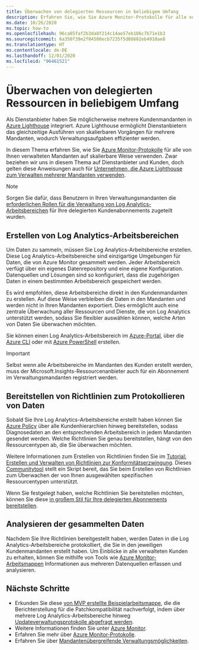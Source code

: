 ```yaml
---
title: Überwachen von delegierten Ressourcen in beliebigem Umfang
description: Erfahren Sie, wie Sie Azure Monitor-Protokolle für alle von Ihnen verwalteten Mandanten auf skalierbare Weise verwenden.
ms.date: 10/26/2020
ms.topic: how-to
ms.openlocfilehash: 96ca05faf2b3da8f214c14ae57eb186c7b71e1b3
ms.sourcegitcommit: 6a350f39e2f04500ecb7235f5d88682eb4910ae8
ms.translationtype: HT
ms.contentlocale: de-DE
ms.lasthandoff: 12/01/2020
ms.locfileid: "96461521"
---
```

# <a name="monitor-delegated-resources-at-scale"></a>Überwachen von delegierten Ressourcen in beliebigem Umfang

Als Dienstanbieter haben Sie möglicherweise mehrere Kundenmandanten in [Azure Lighthouse](../overview.md) integriert. Azure Lighthouse ermöglicht Dienstanbietern das gleichzeitige Ausführen von skalierbaren Vorgängen für mehrere Mandanten, wodurch Verwaltungsaufgaben effizienter werden.

In diesem Thema erfahren Sie, wie Sie [Azure Monitor-Protokolle](../../azure-monitor/platform/data-platform-logs.md) für alle von Ihnen verwalteten Mandanten auf skalierbare Weise verwenden. Zwar beziehen wir uns in diesem Thema auf Dienstanbieter und Kunden, doch gelten diese Anweisungen auch für [Unternehmen, die Azure Lighthouse zum Verwalten mehrerer Mandanten verwenden](../concepts/enterprise.md).

> [!NOTE]
> Sorgen Sie dafür, dass Benutzern in Ihren Verwaltungsmandanten die [erforderlichen Rollen für die Verwaltung von Log Analytics-Arbeitsbereichen](../../azure-monitor/platform/manage-access.md#manage-access-using-azure-permissions) für Ihre delegierten Kundenabonnements zugeteilt wurden.

## <a name="create-log-analytics-workspaces"></a>Erstellen von Log Analytics-Arbeitsbereichen

Um Daten zu sammeln, müssen Sie Log Analytics-Arbeitsbereiche erstellen. Diese Log Analytics-Arbeitsbereiche sind einzigartige Umgebungen für Daten, die von Azure Monitor gesammelt werden. Jeder Arbeitsbereich verfügt über ein eigenes Datenrepository und eine eigene Konfiguration. Datenquellen und Lösungen sind so konfiguriert, dass die zugehörigen Daten in einem bestimmten Arbeitsbereich gespeichert werden.

Es wird empfohlen, diese Arbeitsbereiche direkt in den Kundenmandanten zu erstellen. Auf diese Weise verbleiben die Daten in den Mandanten und werden nicht in Ihren Mandanten exportiert. Dies ermöglicht auch eine zentrale Überwachung aller Ressourcen und Dienste, die von Log Analytics unterstützt werden, sodass Sie flexibler auswählen können, welche Arten von Daten Sie überwachen möchten.

Sie können einen Log Analytics-Arbeitsbereich im [Azure-Portal](../../azure-monitor/learn/quick-create-workspace.md), über die [Azure CLI](../../azure-monitor/learn/quick-create-workspace-cli.md) oder mit [Azure PowerShell](../../azure-monitor/platform/powershell-workspace-configuration.md) erstellen.

> [!IMPORTANT]
> Selbst wenn alle Arbeitsbereiche im Mandanten des Kunden erstellt werden, muss der Microsoft.Insights-Ressourcenanbieter auch für ein Abonnement im Verwaltungsmandanten registriert werden.

## <a name="deploy-policies-that-log-data"></a>Bereitstellen von Richtlinien zum Protokollieren von Daten

Sobald Sie Ihre Log Analytics-Arbeitsbereiche erstellt haben können Sie [Azure Policy](../../governance/policy/index.yml) über alle Kundenhierarchien hinweg bereitstellen, sodass Diagnosedaten an den entsprechenden Arbeitsbereich in jedem Mandanten gesendet werden. Welche Richtlinien Sie genau bereitstellen, hängt von den Ressourcentypen ab, die Sie überwachen möchten.

Weitere Informationen zum Erstellen von Richtlinien finden Sie im [Tutorial: Erstellen und Verwalten von Richtlinien zur Konformitätserzwingung](../../governance/policy/tutorials/create-and-manage.md). Dieses [Communitytool](https://github.com/Azure/Azure-Lighthouse-samples/tree/master/tools/azure-diagnostics-policy-generator) stellt ein Skript bereit, das Sie beim Erstellen von Richtlinien zum Überwachen der von Ihnen ausgewählten spezifischen Ressourcentypen unterstützt.

Wenn Sie festgelegt haben, welche Richtlinien Sie bereitstellen möchten, können Sie diese [in großem Stil für Ihre delegierten Abonnements bereitstellen](policy-at-scale.md).

## <a name="analyze-the-gathered-data"></a>Analysieren der gesammelten Daten

Nachdem Sie Ihre Richtlinien bereitgestellt haben, werden Daten in die Log Analytics-Arbeitsbereiche protokolliert, die Sie in den jeweiligen Kundenmandanten erstellt haben. Um Einblicke in alle verwalteten Kunden zu erhalten, können Sie mithilfe von Tools wie [Azure Monitor-Arbeitsmappen](../../azure-monitor/platform/workbooks-overview.md) Informationen aus mehreren Datenquellen erfassen und analysieren. 

## <a name="next-steps"></a>Nächste Schritte

- Erkunden Sie diese [von MVP erstellte Beispielarbeitsmappe](https://github.com/scautomation/Azure-Automation-Update-Management-Workbooks), die die Berichterstellung für die Patchkompatibilität nachverfolgt, indem über mehrere Log Analytics-Arbeitsbereiche hinweg [Updateverwaltungsprotokolle abgefragt werden](../../automation/update-management/query-logs.md). 
- Weitere Informationen finden Sie unter [Azure Monitor](../../azure-monitor/index.yml).
- Erfahren Sie mehr über [Azure Monitor-Protokolle](../../azure-monitor/platform/data-platform-logs.md).
- Erfahren Sie über [Mandantenübergreifende Verwaltungsmöglichkeiten](../concepts/cross-tenant-management-experience.md).